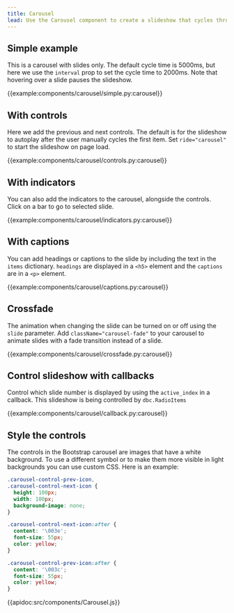 ```yaml
---
title: Carousel
lead: Use the Carousel component to create a slideshow that cycles through a series of content.
---
```


## Simple example

This is a carousel with slides only.  The default cycle time is 5000ms, but here we use the `interval` prop to set the cycle time to 2000ms. Note that hovering over a slide pauses the slideshow.

{{example:components/carousel/simple.py:carousel}}

## With controls

Here we add the previous and next controls.  The default is for the slideshow to autoplay after the user manually cycles the first item. Set `ride="carousel"` to start the slideshow on page load.

{{example:components/carousel/controls.py:carousel}}


## With indicators

You can also add the indicators to the carousel, alongside the controls.  Click on a bar to go to selected slide.

{{example:components/carousel/indicators.py:carousel}}

## With captions

You can add headings or captions to the slide by including the text in the `items` dictionary.  `headings` are displayed in a `<h5>` element and the `captions` are in a `<p>` element.

{{example:components/carousel/captions.py:carousel}}



## Crossfade

The animation when changing the slide can be turned on or off using the `slide` parameter.
Add `className="carousel-fade"` to your carousel to animate slides with a fade transition instead of a slide.

{{example:components/carousel/crossfade.py:carousel}}

## Control slideshow with callbacks

Control which slide number is displayed by using the `active_index` in a callback. This slideshow is being controlled by `dbc.RadioItems`

{{example:components/carousel/callback.py:carousel}}

## Style the controls

The controls in the Bootstrap carousel are images that have a white background. To use a different symbol or to make them more visible in light backgrounds you can use custom CSS.  Here is an example:

```css
.carousel-control-prev-icon,
.carousel-control-next-icon {
  height: 100px;
  width: 100px;
  background-image: none;
}

.carousel-control-next-icon:after {
  content: '\003e';
  font-size: 55px;
  color: yellow;
}

.carousel-control-prev-icon:after {
  content: '\003c';
  font-size: 55px;
  color: yellow;
}
```
   
{{apidoc:src/components/Carousel.js}}
   